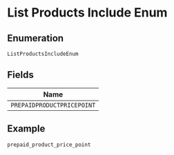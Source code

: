 
# List Products Include Enum

## Enumeration

`ListProductsIncludeEnum`

## Fields

| Name |
|  --- |
| `PREPAIDPRODUCTPRICEPOINT` |

## Example

```
prepaid_product_price_point
```

